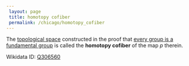 ```yaml
---
 layout: page
 title: homotopy cofiber
 permalink: /chicago/homotopy_cofiber
---
```

The [topological space](https://mathgloss.github.io/MathGloss/topological_space) constructed in the proof that [every group is a fundamental group](https://mathgloss.github.io/MathGloss/every_group_is_a_fundamental_group) is called the **homotopy cofiber** of the map $p$ therein. 

Wikidata ID: [Q306560](https://www.wikidata.org/wiki/Q306560)